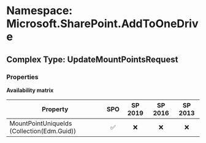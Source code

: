 # Namespace: Microsoft.SharePoint.AddToOneDrive

## Complex Type: UpdateMountPointsRequest

### Properties

**Availability matrix**

Property | SPO | SP 2019 | SP 2016 | SP 2013
----------|:---:|:-------:|:-------:|:-------:
MountPointUniqueIds (Collection(Edm.Guid)) | ✅ | ❌ | ❌ | ❌